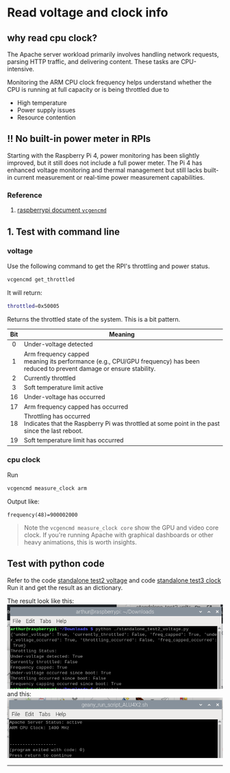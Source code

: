 # Read voltage and clock info

## why read cpu clock?

The Apache server workload primarily involves handling network requests, parsing HTTP traffic, and delivering content. These tasks are CPU-intensive.

Monitoring the ARM CPU clock frequency helps understand whether the CPU is running at full capacity or is being throttled due to

- High temperature
- Power supply issues
- Resource contention

## !! No built-in power meter in RPIs

Starting with the Raspberry Pi 4, power monitoring has been slightly improved, but it still does not include a full power meter. The Pi 4 has enhanced voltage monitoring and thermal management but still lacks built-in current measurement or real-time power measurement capabilities.

### Reference

1. [raspberrypi document `vcgencmd`](https://github.com/raspberrypi/documentation/blob/0e2b6afed4dd6d7d0fa2560256c57cc2f2d08d3c/raspbian/applications/vcgencmd.md)

## 1. Test with command line

### voltage

Use the following command to get the RPI's throttling and power status.

```bash
vcgencmd get_throttled
```

It will return:

```bash
throttled=0x50005
```

Returns the throttled state of the system. This is a bit pattern.

| Bit | Meaning                                                                                                                             |
| :-: | ----------------------------------------------------------------------------------------------------------------------------------- |
|  0  | Under-voltage detected                                                                                                              |
|  1  | Arm frequency capped <br> meaning its performance (e.g., CPU/GPU frequency) has been reduced to prevent damage or ensure stability. |
|  2  | Currently throttled                                                                                                                 |
|  3  | Soft temperature limit active                                                                                                       |
| 16  | Under-voltage has occurred                                                                                                          |
| 17  | Arm frequency capped has occurred                                                                                                   |
| 18  | Throttling has occurred <br>Indicates that the Raspberry Pi was throttled at some point in the past since the last reboot.          |
| 19  | Soft temperature limit has occurred                                                                                                 |

### cpu clock

Run

```sh
vcgencmd measure_clock arm
```

Output like:

```
frequency(48)=900002000
```

> Note the `vcgencmd measure_clock core` show the GPU and video core clock. If you're running Apache with graphical dashboards or other heavy animations, this is worth insights.

## Test with python code

Refer to the code [standalone test2 voltage](./standalone_test2_voltage.py) and code [standalone test3 clock](./standalone_test3_clock.py)
<br>
Run it and get the result as an dictionary.

The result look like this:
![voltage](./document_media/20241123_14h20m01s_grim.png)
and this:
![clock](./document_media/20241123_14h40m09s_grim.png)

---
